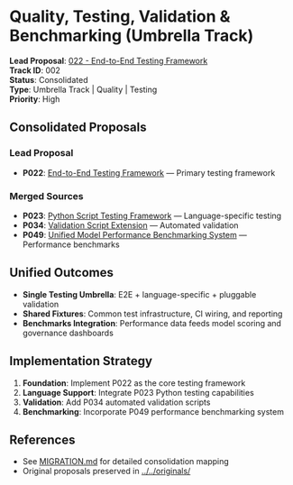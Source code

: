 # Quality, Testing, Validation & Benchmarking (Umbrella Track)

**Lead Proposal**: [022 - End-to-End Testing Framework](../../approved/022-end-to-end-testing-framework.md)  
**Track ID**: 002  
**Status**: Consolidated  
**Type**: Umbrella Track | Quality | Testing  
**Priority**: High  

## Consolidated Proposals

### Lead Proposal
- **P022**: [End-to-End Testing Framework](../../approved/022-end-to-end-testing-framework.md) — Primary testing framework

### Merged Sources  
- **P023**: [Python Script Testing Framework](../../approved/023-grok-code-fast-1-python-script-testing-framework.md) — Language-specific testing
- **P034**: [Validation Script Extension](../../approved/034-automated-validation-script-extension.md) — Automated validation
- **P049**: [Unified Model Performance Benchmarking System](../../approved/049-unified-model-performance-benchmarking-system.md) — Performance benchmarks

## Unified Outcomes

- **Single Testing Umbrella**: E2E + language-specific + pluggable validation
- **Shared Fixtures**: Common test infrastructure, CI wiring, and reporting
- **Benchmarks Integration**: Performance data feeds model scoring and governance dashboards

## Implementation Strategy

1. **Foundation**: Implement P022 as the core testing framework
2. **Language Support**: Integrate P023 Python testing capabilities  
3. **Validation**: Add P034 automated validation scripts
4. **Benchmarking**: Incorporate P049 performance benchmarking system

## References

- See [MIGRATION.md](MIGRATION.md) for detailed consolidation mapping
- Original proposals preserved in [../../originals/](../../originals/)

